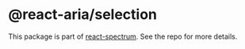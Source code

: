 # @react-aria/selection

This package is part of [react-spectrum](https://gitlab.com/watheia/spectrum). See the repo for more details.
